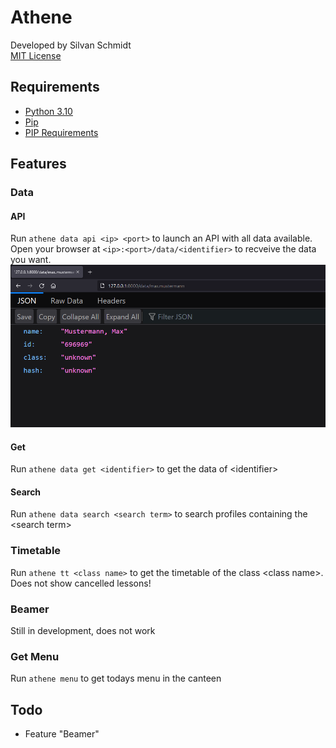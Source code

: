 # Athene

Developed by Silvan Schmidt \
[MIT License](license)

## Requirements

- [Python 3.10](https://www.python.org/downloads/release/python-3100/ "Python 3.10 Install link")
- [Pip](https://www.liquidweb.com/kb/install-pip-windows/ "Tutorial to download pip")
- [PIP Requirements](requirements.txt "Requirements")

## Features

### Data

#### API

Run ```athene data api <ip> <port>``` to launch an API with all data available. \
Open your browser at ```<ip>:<port>/data/<identifier>``` to recveive the data you want.
![API Data](assets\imgs\api_data.png "Example of a data set")

#### Get

Run ```athene data get <identifier>``` to get the data of \<identifier\>

#### Search

Run ```athene data search <search term>``` to search profiles containing the \<search term\>

### Timetable

Run ```athene tt <class name>``` to get the timetable of the class \<class name\>. \
Does not show cancelled lessons!

### Beamer

Still in development, does not work

### Get Menu

Run ```athene menu``` to get todays menu in the canteen

## Todo

- Feature "Beamer"
